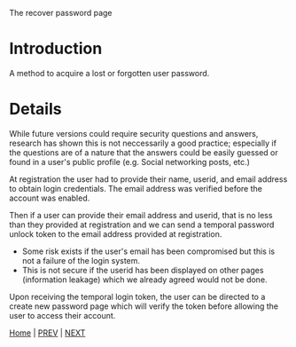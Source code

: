 The recover password page

# Introduction #

A method to acquire a lost or forgotten user password.


# Details #

While future versions could require security questions and answers, research has shown this is not neccessarily a good practice; especially if the questions are of a nature that the answers could be easily guessed or found in a user's public profile (e.g. Social networking posts, etc.)

At registration the user had to provide their name, userid, and email address to obtain login credentials. The email address was verified before the account was enabled.

Then if a user can provide their email address and userid, that is no less than they provided at registration and we can send a temporal password unlock token to the email address provided at registration.

  * Some risk exists if the user's email has been compromised but this is not a failure of the login system.
  * This is not secure if the userid has been displayed on other pages (information leakage) which we already agreed would not be done.

Upon receiving the temporal login token, the user can be directed to a create new password page which will verify the token before allowing the user to access their account.



[Home](http://code.google.com/p/loginsystem-rd/wiki/WikiHome) | [PREV](http://code.google.com/p/loginsystem-rd/wiki/ChangePassword) | [NEXT](http://code.google.com/p/loginsystem-rd/wiki/CreateNewPassword)